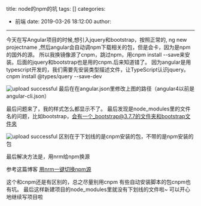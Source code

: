title: node的npm的坑
tags: []
categories:
  - 前端
date: 2019-03-26 18:12:00
author:
---
今天在写Angular项目的时候,想引入jquery和bootstrap，按照正常的,
ng new projectname ,然后angular会自动调npm下载相关的包，但是会卡，因为是npm的国外的源。
所以我换镜像源了cnpm，跳过npm，用cnpm install --save来安装。后面的jquery和bootstrap也是用的cnpm.后来知道错了。
因为angular是用typescript开发的，我们需要先安装类型描述文件，让TypeScript认识jquery。cnpm install @types/query --save-dev
<!--more-->
         
![upload successful](/images/pasted-35.png)
最后在在angular.json里修改上图的路径（angular4以前是angular-cli.json）

最后问题来了，我的样式怎么都显示不了。
最后发现是node_modules里的文件名的问题，比如bootstrap，会有一个_bootstrap@3.7.7的文件夹和bootstrap文件夹

![upload successful](/images/pasted-36.png)
区别在于下划线的是cnpm安装的包，不带的是npm安装的包

最后解决方法是，用nrm给npm换源

参考这篇博客
[用nrm一键切换npm源](https://www.cnblogs.com/wangmeijian/p/7072053.html)

这个和cnpm还是有区别的，总之尽量别用cnpm
有些自动安装脚本的包cnpm也有坑。
最后这样新建项目的node_modules里就没有下划线的文件啦~
可以开心地继续写项目啦